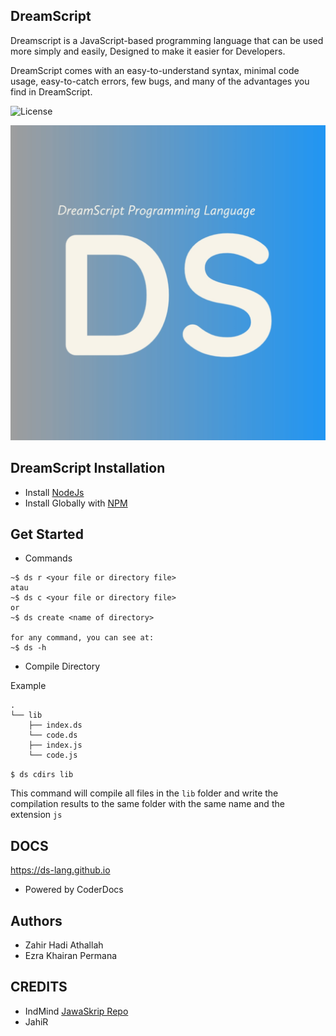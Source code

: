 ## DreamScript
Dreamscript is a JavaScript-based programming language that can be used more simply and easily, Designed to make it easier for Developers.

DreamScript comes with an easy-to-understand syntax, minimal code usage, easy-to-catch errors, few bugs, and many of the advantages you find in DreamScript.


![License](https://img.shields.io/badge/License-MIT-blue.svg)

![Image](https://raw.githubusercontent.com/ds-lang/DreamScript/main/imagee.jpg)


## DreamScript Installation

- Install [NodeJs](https://nodejs.org/en/)
- Install Globally with [NPM](https://www.npmjs.com/package/ds-langs)

## Get Started

- Commands
```
~$ ds r <your file or directory file>
atau
~$ ds c <your file or directory file>
or
~$ ds create <name of directory>

for any command, you can see at:
~$ ds -h
```

- Compile Directory

Example
```
.
└── lib
    ├── index.ds
    └── code.ds
    ├── index.js
    └── code.js
```

`$ ds cdirs lib`

This command will compile all files in the `lib` folder and write the compilation results to the same folder with the same name and the extension `js`

## DOCS
https://ds-lang.github.io
- Powered by CoderDocs


## Authors
- Zahir Hadi Athallah
- Ezra Khairan Permana


## CREDITS
- IndMind [JawaSkrip Repo](https://github.com/Jawaksrip/jawaskrip)
- JahiR
